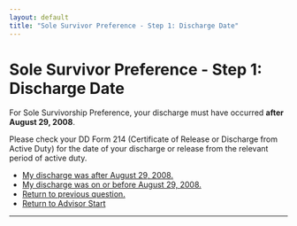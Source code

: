 ```yaml
---
layout: default
title: "Sole Survivor Preference - Step 1: Discharge Date"
---
```


# Sole Survivor Preference - Step 1: Discharge Date

For Sole Survivorship Preference, your discharge must have occurred **after August 29, 2008**.

Please check your DD Form 214 (Certificate of Release or Discharge from Active Duty) for the date of your discharge or release from the relevant period of active duty.

*   [My discharge was after August 29, 2008.](./ownservice_ssp_checkdd214_reason.md)
*   [My discharge was on or before August 29, 2008.](./ineligible_ssp_dischargedate.md)
*   [Return to previous question.](./ownservice_discharged_checkfirst_solesurvivor.md)
*   [Return to Advisor Start](./start.md)
---
